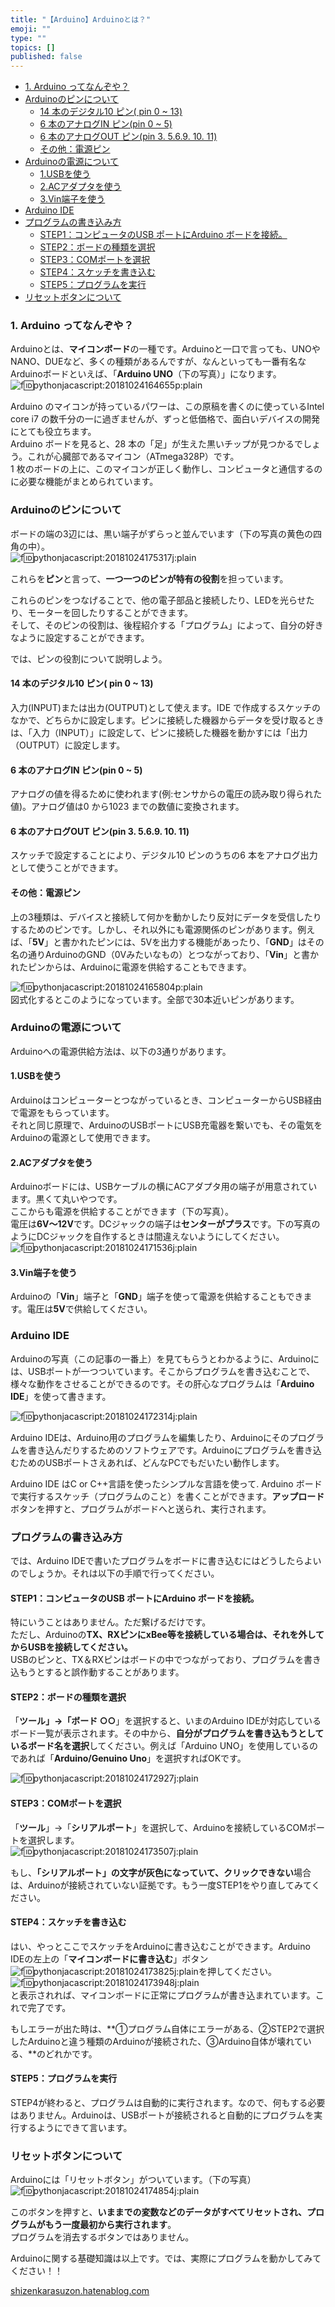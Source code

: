```yaml
---
title: "【Arduino】Arduinoとは？"
emoji: ""
type: ""
topics: []
published: false
---
```


* [1\. Arduino ってなんぞや？](#1-Arduino-ってなんぞや)
* [Arduinoのピンについて](#Arduinoのピンについて)  
   * [14 本のデジタル10 ピン( pin 0 \~ 13)](#14-本のデジタル10-ピン-pin-0--13)  
   * [6 本のアナログIN ピン(pin 0 \~ 5)](#6-本のアナログIN-ピンpin-0--5)  
   * [6 本のアナログOUT ピン(pin 3\. 5.6.9\. 10\. 11)](#6-本のアナログOUT-ピンpin-3-569-10-11)  
   * [その他：電源ピン](#その他電源ピン)
* [Arduinoの電源について](#Arduinoの電源について)  
   * [1.USBを使う](#1USBを使う)  
   * [2.ACアダプタを使う](#2ACアダプタを使う)  
   * [3.Vin端子を使う](#3Vin端子を使う)
* [Arduino IDE](#Arduino-IDE)
* [プログラムの書き込み方](#プログラムの書き込み方)  
   * [STEP1：コンピュータのUSB ポートにArduino ボードを接続。](#STEP1コンピュータのUSB-ポートにArduino-ボードを接続)  
   * [STEP2：ボードの種類を選択](#STEP2ボードの種類を選択)  
   * [STEP3：COMポートを選択](#STEP3COMポートを選択)  
   * [STEP4：スケッチを書き込む](#STEP4スケッチを書き込む)  
   * [STEP5：プログラムを実行](#STEP5プログラムを実行)
* [リセットボタンについて](#リセットボタンについて)

### 1\. Arduino ってなんぞや？

Arduinoとは、**マイコンボード**の一種です。Arduinoと一口で言っても、UNOやNANO、DUEなど、多くの種類があるんですが、なんといっても一番有名なArduinoボードといえば、「**Arduino UNO**（下の写真）」になります。  
![f:id:pythonjacascript:20181024164655p:plain](/images/ppythonjacascript2018102420181024164655.png "f:id:pythonjacascript:20181024164655p:plain")

Arduino のマイコンが持っているパワーは、この原稿を書くのに使っているIntel core i7 の数千分の一に過ぎませんが、ずっと低価格で、面白いデバイスの開発にとても役立ちます。  
Arduino ボードを見ると、28 本の「足」が生えた黒いチップが見つかるでしょう。これが心臓部であるマイコン（ATmega328P）です。  
1 枚のボードの上に、このマイコンが正しく動作し、コンピュータと通信するのに必要な機能がまとめられています。  
  
  
### Arduinoのピンについて

ボードの端の3辺には、黒い端子がずらっと並んでいます（下の写真の黄色の四角の中）。  
![f:id:pythonjacascript:20181024175317j:plain](/images/ppythonjacascript2018102420181024175317.jpg "f:id:pythonjacascript:20181024175317j:plain")

これらを**ピン**と言って、**一つ一つのピンが特有の役割**を担っています。

これらのピンをつなげることで、他の電子部品と接続したり、LEDを光らせたり、モーターを回したりすることができます。  
そして、そのピンの役割は、後程紹介する「プログラム」によって、自分の好きなように設定することができます。

  
では、ピンの役割について説明しよう。

#### 14 本のデジタル10 ピン( pin 0 \~ 13)

入力(INPUT)または出カ(OUTPUT)として使えます。IDE で作成するスケッチのなかで、どちらかに設定します。ピンに接続した機器からデータを受け取るときは、「入力（INPUT）」に設定して、ピンに接続した機器を動かすには「出力（OUTPUT）に設定します。  
  
#### 6 本のアナログIN ピン(pin 0 \~ 5)

アナログの値を得るために使われます(例:センサからの電圧の読み取り得られた値)。アナログ値は0 から1023 までの数値に変換されます。  
  
#### 6 本のアナログOUT ピン(pin 3\. 5.6.9\. 10\. 11)

スケッチで設定することにより、デジタル10 ピンのうちの6 本をアナログ出力として使うことができます。  
  
  
#### その他：電源ピン

上の3種類は、デバイスと接続して何かを動かしたり反対にデータを受信したりするためのピンです。しかし、それ以外にも電源関係のピンがあります。例えば、「**5V**」と書かれたピンには、5Vを出力する機能があったり、「**GND**」はその名の通りArduinoのGND（0Vみたいなもの）とつながっており、「**Vin**」と書かれたピンからは、Arduinoに電源を供給することもできます。

![f:id:pythonjacascript:20181024165804p:plain](/images/ppythonjacascript2018102420181024165804.png "f:id:pythonjacascript:20181024165804p:plain")  
図式化するとこのようになっています。全部で30本近いピンがあります。

### Arduinoの電源について

Arduinoへの電源供給方法は、以下の3通りがあります。

#### 1.USBを使う

Arduinoはコンピューターとつながっているとき、コンピューターからUSB経由で電源をもらっています。  
それと同じ原理で、ArduinoのUSBポートにUSB充電器を繋いでも、その電気をArduinoの電源として使用できます。  
  
#### 2.ACアダプタを使う

Arduinoボードには、USBケーブルの横にACアダプタ用の端子が用意されています。黒くて丸いやつです。  
ここからも電源を供給することができます（下の写真）。  
電圧は**6V～12V**です。DCジャックの端子は**センターがプラス**です。下の写真のようにDCジャックを自作するときは間違えないようにしてください。  
![f:id:pythonjacascript:20181024171536j:plain](/images/ppythonjacascript2018102420181024171536.jpg "f:id:pythonjacascript:20181024171536j:plain")

  
#### 3.Vin端子を使う

Arduinoの「**Vin**」端子と「**GND**」端子を使って電源を供給することもできます。電圧は**5V**で供給してください。  
  
  
### Arduino IDE

Arduinoの写真（この記事の一番上）を見てもらうとわかるように、Arduinoには、USBポートが一つついています。そこからプログラムを書き込むことで、様々な動作をさせることができるのです。その肝心なプログラムは「**Arduino IDE**」を使って書きます。

![f:id:pythonjacascript:20181024172314j:plain](/images/ppythonjacascript2018102420181024172314.jpg "f:id:pythonjacascript:20181024172314j:plain")

  
Arduino IDEは、Arduino用のプログラムを編集したり、Arduinoにそのプログラムを書き込んだりするためのソフトウェアです。Arduinoにプログラムを書き込むためのUSBポートさえあれば、どんなPCでもだいたい動作します。

  
Arduino IDE はC or C++言語を使ったシンプルな言語を使って. Arduino ボードで実行するスケッチ（プログラムのこと）を書くことができます。**アップロード**ボタンを押すと、プログラムがボードへと送られ、実行されます。  
  
### プログラムの書き込み方

では、Arduino IDEで書いたプログラムをボードに書き込むにはどうしたらよいのでしょうか。それは以下の手順で行ってください。

#### STEP1：コンピュータのUSB ポートにArduino ボードを接続。

特にいうことはありません。ただ繋げるだけです。  
ただし、Arduinoの**TX、RXピンにxBee等を接続している場合は、それを外してからUSBを接続してください。**  
USBのピンと、TX＆RXピンはボードの中でつながっており、プログラムを書き込もうとすると誤作動することがあります。  
  
  
#### STEP2：ボードの種類を選択

「**ツール」→「ボード ○○**」を選択すると、いまのArduino IDEが対応しているボード一覧が表示されます。その中から、**自分がプログラムを書き込もうとしているボード名を選択**してください。例えば「Arduino UNO」を使用しているのであれば「**Arduino/Genuino Uno**」を選択すればOKです。

![f:id:pythonjacascript:20181024172927j:plain](/images/ppythonjacascript2018102420181024172927.jpg "f:id:pythonjacascript:20181024172927j:plain")

  
#### STEP3：COMポートを選択

「**ツール**」→「**シリアルポート**」を選択して、Arduinoを接続しているCOMポートを選択します。  
![f:id:pythonjacascript:20181024173507j:plain](/images/ppythonjacascript2018102420181024173507.jpg "f:id:pythonjacascript:20181024173507j:plain")

もし、**「シリアルポート」の文字が灰色になっていて、クリックできない**場合は、Arduinoが接続されていない証拠です。もう一度STEP1をやり直してみてください。  
  
#### STEP4：スケッチを書き込む

はい、やっとここでスケッチをArduinoに書き込むことができます。Arduino IDEの左上の「**マイコンボードに書き込む**」ボタン![f:id:pythonjacascript:20181024173825j:plain](/images/ppythonjacascript2018102420181024173825.jpg "f:id:pythonjacascript:20181024173825j:plain")を押してください。  
![f:id:pythonjacascript:20181024173948j:plain](/images/ppythonjacascript2018102420181024173948.jpg "f:id:pythonjacascript:20181024173948j:plain")  
と表示されれば、マイコンボードに正常にプログラムが書き込まれています。これで完了です。

もしエラーが出た時は、**➀プログラム自体にエラーがある、②STEP2で選択したArduinoと違う種類のArduinoが接続された、③Arduino自体が壊れている、**のどれかです。  
  
  
#### STEP5：プログラムを実行

STEP4が終わると、プログラムは自動的に実行されます。なので、何もする必要はありません。Arduinoは、USBポートが接続されると自動的にプログラムを実行するようにできて言います。  
  
  
### リセットボタンについて

Arduinoには「リセットボタン」がついています。（下の写真）  
![f:id:pythonjacascript:20181024174854j:plain](/images/ppythonjacascript2018102420181024174854.jpg "f:id:pythonjacascript:20181024174854j:plain")

このボタンを押すと、**いままでの変数などのデータがすべてリセットされ、プログラムがもう一度最初から実行されます**。  
プログラムを消去するボタンではありません。
  
  
Arduinoに関する基礎知識は以上です。では、実際にプログラムを動かしてみてください！！

[shizenkarasuzon.hatenablog.com](https://shizenkarasuzon.hatenablog.com/entry/2018/08/26/223117#Arduino)
